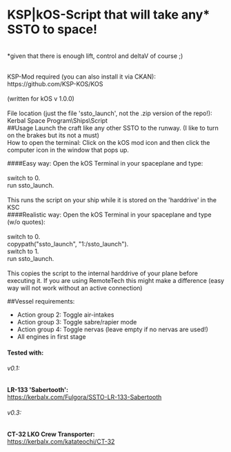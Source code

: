 # KSP|kOS-Script that will take any* SSTO to space!
<br />*given that there is enough lift, control and deltaV of course ;)

<br />
KSP-Mod required (you can also install it via CKAN):<br />
https://github.com/KSP-KOS/KOS<br />
<br />
(written for kOS v 1.0.0)
<br />
<br />
File location (just the file 'ssto_launch', not the .zip version of the repo!):<br />
Kerbal Space Program\Ships\Script
<br />
##Usage
Launch the craft like any other SSTO to the runway. (I like to turn on the brakes but its not a must)<br/>
How to open the terminal: Click on the kOS mod icon and then click the computer icon in the window that pops up.

####Easy way:
Open the kOS Terminal in your spaceplane and type:
<br />
<br />
switch to 0.<br />
run ssto_launch.<br />
<br />
This runs the script on your ship while it is stored on the 'harddrive' in the KSC
<br />
####Realistic way:
Open the kOS Terminal in your spaceplane and type (w/o quotes):
<br />
<br />
switch to 0.<br />
copypath("ssto_launch", "1:/ssto_launch").<br />
switch to 1.<br />
run ssto_launch.<br />
<br />
This copies the script to the internal harddrive of your plane before executing it.
If you are using RemoteTech this might make a difference (easy way will not work without an active connection)

##Vessel requirements:
- Action group 2: Toggle air-intakes
- Action group 3: Toggle sabre/rapier mode
- Action group 4: Toggle nervas (leave empty if no nervas are used!)
- All engines in first stage

#### Tested with:
###### v0.1:
**LR-133 'Sabertooth':**<br/>
    https://kerbalx.com/Fulgora/SSTO-LR-133-Sabertooth<br/>

###### v0.3:
**CT-32 LKO Crew Transporter:**<br/>
    https://kerbalx.com/katateochi/CT-32<br/>
